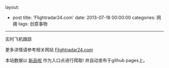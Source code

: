 layout: 
  - post 
title: 'Flightradar24.com' 
date: 2013-07-18 00:00:00 
categories: 网摘 
tags: 创意事物 
---

实时飞机跟踪  

更多详情请参考相关网站 [Flightradar24.com](http://www.flightradar24.com/)  

本站数据以 [新品啦](http://xinpinla.com/) 作为入口点进行爬取! 并自动发布于github pages上。  
